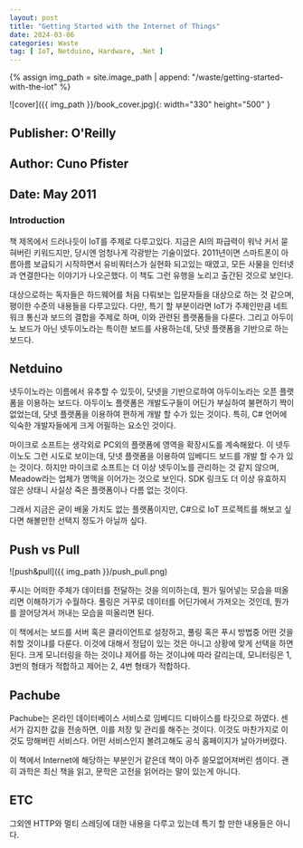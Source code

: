 ```yaml
---
layout: post
title: "Getting Started with the Internet of Things"
date: 2024-03-06
categories: Waste 
tag: [ IoT, Netduino, Hardware, .Net ]
---
```


{% assign img_path = site.image_path | append: "/waste/getting-started-with-the-iot" %}

![cover]({{ img_path }}/book_cover.jpg){: width="330" height="500" }

## Publisher: O'Reilly

## Author: Cuno Pfister

## Date: May 2011

### Introduction

책 제목에서 드러나듯이 IoT를 주제로 다루고있다. 지금은 AI의 파급력이 워낙 커서 묻혀버린 키워드지만, 당시엔 엄청나게 각광받는 기술이었다. 2011년이면 스마트폰이 아름아름 보급되기 시작하면서 유비쿼터스가 실현화 되고있는 때였고, 모든 사물을 인터넷과 연결한다는 이야기가 나오곤했다. 이 책도 그런 유행을 노리고 출간된 것으로 보인다.

대상으로하는 독자들은 하드웨어를 처음 다뤄보는 입문자들을 대상으로 하는 것 같으며, 평이한 수준의 내용들을 다루고있다. 다만, 특기 할 부분이라면 IoT가 주제인만큼 네트워크 통신과 보드의 결합을 주제로 하며, 이와 관련된 플랫폼들을 다룬다. 그리고 아두이노 보드가 아닌 넷두이노라는 특이한 보드를 사용하는데, 닷넷 플랫폼을 기반으로 하는 보드다.

## Netduino

넷두이노라는 이름에서 유추할 수 있듯이, 닷넷을 기반으로하여 아두이노라는 오픈 플랫폼을 이용하는 보드다. 아두이노 플랫폼은 개발도구들이 어딘가 부실하여 불편하기 짝이없었는데, 닷넷 플랫폼을 이용하여 편하게 개발 할 수가 있는 것이다. 특히, C# 언어에 익숙한 개발자들에게 크게 어필하는 요소인 것이다.

마이크로 소프트는 생각외로 PC외의 플랫폼에 영역을 확장시도를 계속해왔다. 이 넷두이노도 그런 시도로 보이는데, 닷넷 플랫폼을 이용하여 임베디드 보드를 개발 할 수가 있는 것이다. 하지만 마이크로 소프트는 더 이상 넷두이노를 관리하는 것 같지 않으며, Meadow라는 업체가 명맥을 이어가는 것으로 보인다. SDK 링크도 더 이상 유효하지 않은 상태니 사실상 죽은 플랫폼이나 다름 없는 것이다.

그래서 지금은 굳이 배울 가치도 없는 플랫폼이지만, C#으로 IoT 프로젝트를 해보고 싶다면 해볼만한 선택지 정도가 아닐까 싶다.

## Push vs Pull

![push&pull]({{ img_path }}/push_pull.png)

푸시는 어떠한 주체가 데이터를 전달하는 것을 의미하는데, 뭔가 밀어넣는 모습을 떠올리면 이해하기가 수월하다. 풀링은 거꾸로 데이터를 어딘가에서 가져오는 것인데, 뭔가를 끌어당겨서 꺼내는 모습을 떠올리면 된다.

이 책에서는 보드를 서버 혹은 클라이언트로 설정하고, 풀링 혹은 푸시 방법중 어떤 것을 취할 것이냐를 다룬다. 이것에 대해서 정답이 있는 것은 아니고 상황에 맞게 선택을 하면된다. 크게 모니터링을 하는 것이냐 제어를 하는 것이냐에 따라 갈리는데, 모니터링은 1, 3번의 형태가 적합하고 제어는 2, 4번 형태가 적합하다.

## Pachube

Pachube는 온라인 데이터베이스 서비스로 임베디드 디바이스를 타깃으로 하였다. 센서가 감지한 값을 전송하면, 이를 저장 및 관리를 해주는 것이다. 이것도 마찬가지로 이것도 망해버린 서비스다. 어떤 서비스인지 볼려고해도 공식 홈페이지가 날아가버렸다.

이 책에서 Internet에 해당하는 부분인거 같은데 책이 아주 쓸모없어져버린 셈이다. 괜히 과학은 최신 책을 읽고, 문학은 고전을 읽어라는 말이 있는게 아니다.

## ETC

그외엔 HTTP와 멀티 스레딩에 대한 내용을 다루고 있는데 특기 할 만한 내용들은 아니다.
